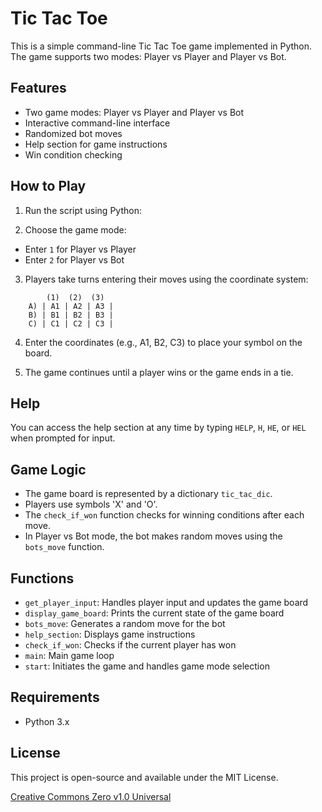 # Tic Tac Toe 

This is a simple command-line Tic Tac Toe game implemented in Python. The game supports two modes: Player vs Player and Player vs Bot.

## Features

- Two game modes: Player vs Player and Player vs Bot
- Interactive command-line interface
- Randomized bot moves
- Help section for game instructions
- Win condition checking

## How to Play

1. Run the script using Python:

2. Choose the game mode:
- Enter `1` for Player vs Player
- Enter `2` for Player vs Bot

3. Players take turns entering their moves using the coordinate system:
```         
        (1)  (2)  (3)
    A) | A1 | A2 | A3 |
    B) | B1 | B2 | B3 |
    C) | C1 | C2 | C3 |
```

4. Enter the coordinates (e.g., A1, B2, C3) to place your symbol on the board.

5. The game continues until a player wins or the game ends in a tie.

## Help

You can access the help section at any time by typing `HELP`, `H`, `HE`, or `HEL` when prompted for input.

## Game Logic

- The game board is represented by a dictionary `tic_tac_dic`.
- Players use symbols 'X' and 'O'.
- The `check_if_won` function checks for winning conditions after each move.
- In Player vs Bot mode, the bot makes random moves using the `bots_move` function.

## Functions

- `get_player_input`: Handles player input and updates the game board
- `display_game_board`: Prints the current state of the game board
- `bots_move`: Generates a random move for the bot
- `help_section`: Displays game instructions
- `check_if_won`: Checks if the current player has won
- `main`: Main game loop
- `start`: Initiates the game and handles game mode selection

## Requirements

- Python 3.x

## License

This project is open-source and available under the MIT License.

[Creative Commons Zero v1.0 Universal](https://creativecommons.org/publicdomain/zero/1.0/)
